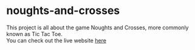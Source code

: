 # noughts-and-crosses

This project is all about the game Noughts and Crosses, more commonly known as Tic Tac Toe. <br>
You can check out the live website [here](https://noughts-and-crosses.vercel.app/)
